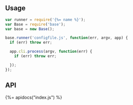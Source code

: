 ## Usage

```js
var runner = require('{%= name %}');
var Base = require('base');
var base = new Base();

base.runner('configfile.js', function(err, argv, app) {
  if (err) throw err;

  app.cli.process(argv, function(err) {
    if (err) throw err;

  });
});
```

## API
{%= apidocs("index.js") %}
